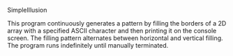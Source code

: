 
SimpleIllusion

This program continuously generates a pattern by filling the borders of a 2D array with a specified ASCII character and then printing it on the console screen. The filling pattern alternates between horizontal and vertical filling. The program runs indefinitely until manually terminated.

